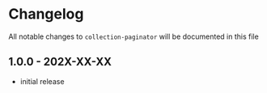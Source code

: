 # Changelog

All notable changes to `collection-paginator` will be documented in this file

## 1.0.0 - 202X-XX-XX

- initial release
